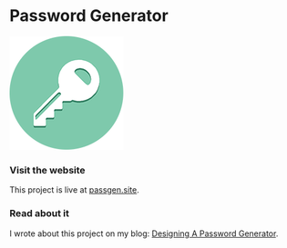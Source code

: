 # Password Generator

![passgen.site logo](src/icon/passgen.site-logo.png)

### Visit the website 
This project is live at [passgen.site](https://passgen.site/).

### Read about it
I wrote about this project on my blog: [Designing A Password Generator](https://kristianwindsor.com/blog/designing-a-password-generator/).